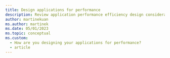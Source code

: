 ```yaml
---
title: Design applications for performance
description: Review application performance efficiency design considerations, including storage, databases, VM sizes, microservices architecture, and connection pooling.
author: martinekuan
ms.author: martinek
ms.date: 05/01/2023
ms.topic: conceptual
ms.custom:
  - How are you designing your applications for performance?
  - article
---
```

